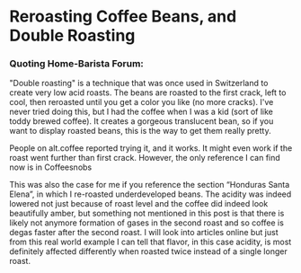 # Reroasting Coffee Beans, and Double Roasting

### Quoting Home-Barista Forum:
"Double roasting" is a technique that was once used in Switzerland to create very low acid roasts. The beans are roasted to the first crack, left to cool, then reroasted until you get a color you like (no more cracks). I've never tried doing this, but I had the coffee when I was a kid (sort of like toddy brewed coffee). It creates a gorgeous translucent bean, so if you want to display roasted beans, this is the way to get them really pretty.

People on alt.coffee reported trying it, and it works. It might even work if the roast went further than first crack. However, the only reference I can find now is in Coffeesnobs

This was also the case for me if you reference the section “Honduras Santa Elena”, in which I re-roasted underdeveloped beans. The acidity was indeed lowered not just because of roast level and the coffee did indeed look beautifully amber, but something not mentioned in this post is that there is likely not anymore formation of gases in the second roast and so coffee is degas faster after the second roast. I will look into articles online but just from this real world example I can tell that flavor, in this case acidity, is most definitely affected differently when roasted twice instead of a single longer roast.
